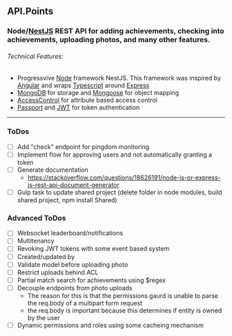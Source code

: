 ## API.Points
### Node/[NestJS](https://nestjs.com) REST API for adding achievements, checking into achievements, uploading photos, and many other features.

###### Technical Features:
* Progressvive [Node](https://nodejs.org/en/) framework NestJS. This framework was inspired by [Angular](https://angular.io/) and wraps [Typescript](https://www.typescriptlang.org/) around [Express](https://expressjs.com/)
* [MongoDB](https://www.mongodb.com/) for storage and [Mongoose](http://mongoosejs.com/) for object mapping
* [AccessControl](https://onury.io/accesscontrol/) for attribute based access control
* [Passport](http://www.passportjs.org/) and [JWT](https://jwt.io/) for token authentication
---
### ToDos
- [ ] Add "check" endpoint for pingdom monitoring
- [ ] Implement flow for approving users and not automatically granting a token
- [ ] Generate documentation
    - https://stackoverflow.com/questions/18626191/node-js-or-express-js-rest-api-document-generator
- [ ] Gulp task to update shared project (delete folder in node modules, build shared project, npm install Shared)

### Advanced ToDos
- [ ] Websocket leaderboard/notifications
- [ ] Multitenancy
- [ ] Revoking JWT tokens with some event based system
- [ ] Created/updated by
- [ ] Validate model before uploading photo
- [ ] Restrict uploads behind ACL
- [ ] Partial match search for achievements using $regex
- [ ] Decouple endpoints from photo uploads
    - The reason for this is that the permissions gaurd is unable to parse the req.body of a multipart form request
    - the req.body is important because this determines if entity is owned by the user
- [ ] Dynamic permissions and roles using some cacheing mechanism
